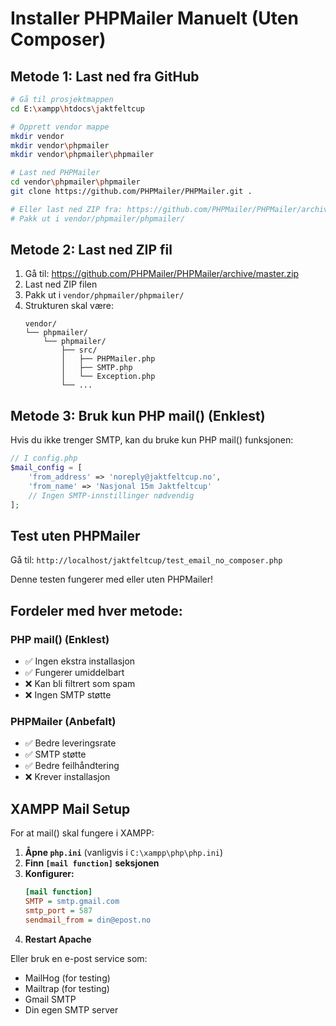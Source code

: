 # Installer PHPMailer Manuelt (Uten Composer)

## Metode 1: Last ned fra GitHub

```bash
# Gå til prosjektmappen
cd E:\xampp\htdocs\jaktfeltcup

# Opprett vendor mappe
mkdir vendor
mkdir vendor\phpmailer
mkdir vendor\phpmailer\phpmailer

# Last ned PHPMailer
cd vendor\phpmailer\phpmailer
git clone https://github.com/PHPMailer/PHPMailer.git .

# Eller last ned ZIP fra: https://github.com/PHPMailer/PHPMailer/archive/master.zip
# Pakk ut i vendor/phpmailer/phpmailer/
```

## Metode 2: Last ned ZIP fil

1. Gå til: https://github.com/PHPMailer/PHPMailer/archive/master.zip
2. Last ned ZIP filen
3. Pakk ut i `vendor/phpmailer/phpmailer/`
4. Strukturen skal være:
   ```
   vendor/
   └── phpmailer/
       └── phpmailer/
           ├── src/
           │   ├── PHPMailer.php
           │   ├── SMTP.php
           │   └── Exception.php
           └── ...
   ```

## Metode 3: Bruk kun PHP mail() (Enklest)

Hvis du ikke trenger SMTP, kan du bruke kun PHP mail() funksjonen:

```php
// I config.php
$mail_config = [
    'from_address' => 'noreply@jaktfeltcup.no',
    'from_name' => 'Nasjonal 15m Jaktfeltcup'
    // Ingen SMTP-innstillinger nødvendig
];
```

## Test uten PHPMailer

Gå til: `http://localhost/jaktfeltcup/test_email_no_composer.php`

Denne testen fungerer med eller uten PHPMailer!

## Fordeler med hver metode:

### PHP mail() (Enklest)
- ✅ Ingen ekstra installasjon
- ✅ Fungerer umiddelbart
- ❌ Kan bli filtrert som spam
- ❌ Ingen SMTP støtte

### PHPMailer (Anbefalt)
- ✅ Bedre leveringsrate
- ✅ SMTP støtte
- ✅ Bedre feilhåndtering
- ❌ Krever installasjon

## XAMPP Mail Setup

For at mail() skal fungere i XAMPP:

1. **Åpne `php.ini`** (vanligvis i `C:\xampp\php\php.ini`)
2. **Finn `[mail function]` seksjonen**
3. **Konfigurer:**
   ```ini
   [mail function]
   SMTP = smtp.gmail.com
   smtp_port = 587
   sendmail_from = din@epost.no
   ```
4. **Restart Apache**

Eller bruk en e-post service som:
- MailHog (for testing)
- Mailtrap (for testing)
- Gmail SMTP
- Din egen SMTP server
